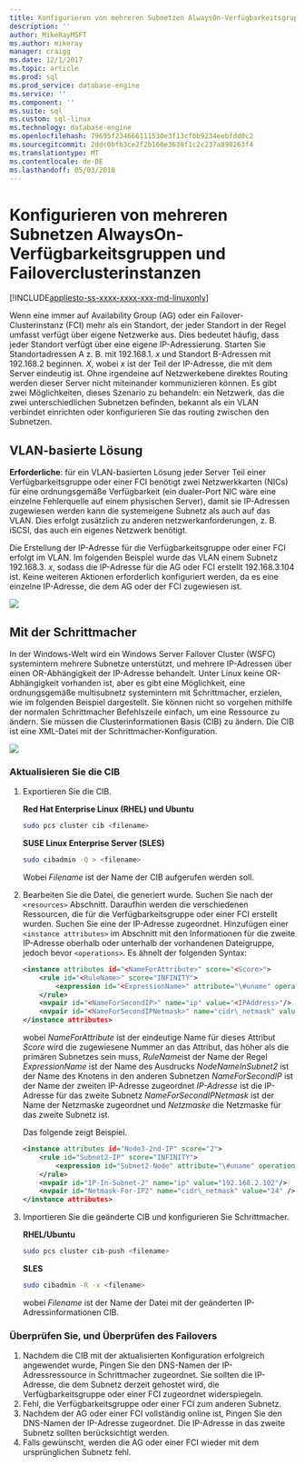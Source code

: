 ```yaml
---
title: Konfigurieren von mehreren Subnetzen AlwaysOn-Verfügbarkeitsgruppen und Failoverclusterinstanzen unter Linux | Microsoft Docs
description: ''
author: MikeRayMSFT
ms.author: mikeray
manager: craigg
ms.date: 12/1/2017
ms.topic: article
ms.prod: sql
ms.prod_service: database-engine
ms.service: ''
ms.component: ''
ms.suite: sql
ms.custom: sql-linux
ms.technology: database-engine
ms.openlocfilehash: 79695f234666111530e3f13cfbb9234eebfdd0c2
ms.sourcegitcommit: 2ddc0bfb3ce2f2b160e3638f1c2c237a898263f4
ms.translationtype: MT
ms.contentlocale: de-DE
ms.lasthandoff: 05/03/2018
---
```

# <a name="configure-multiple-subnet-always-on-availability-groups-and-failover-cluster-instances"></a>Konfigurieren von mehreren Subnetzen AlwaysOn-Verfügbarkeitsgruppen und Failoverclusterinstanzen

[!INCLUDE[appliesto-ss-xxxx-xxxx-xxx-md-linuxonly](../includes/appliesto-ss-xxxx-xxxx-xxx-md-linuxonly.md)]

Wenn eine immer auf Availability Group (AG) oder ein Failover-Clusterinstanz (FCI) mehr als ein Standort, der jeder Standort in der Regel umfasst verfügt über eigene Netzwerke aus. Dies bedeutet häufig, dass jeder Standort verfügt über eine eigene IP-Adressierung. Starten Sie Standortadressen A z. B. mit 192.168.1. *x* und Standort B-Adressen mit 192.168.2 beginnen. *X*, wobei *x* ist der Teil der IP-Adresse, die mit dem Server eindeutig ist. Ohne irgendeine auf Netzwerkebene direktes Routing werden dieser Server nicht miteinander kommunizieren können. Es gibt zwei Möglichkeiten, dieses Szenario zu behandeln: ein Netzwerk, das die zwei unterschiedlichen Subnetzen befinden, bekannt als ein VLAN verbindet einrichten oder konfigurieren Sie das routing zwischen den Subnetzen.

## <a name="vlan-based-solution"></a>VLAN-basierte Lösung
 
**Erforderliche**: für ein VLAN-basierten Lösung jeder Server Teil einer Verfügbarkeitsgruppe oder einer FCI benötigt zwei Netzwerkkarten (NICs) für eine ordnungsgemäße Verfügbarkeit (ein dualer-Port NIC wäre eine einzelne Fehlerquelle auf einem physischen Server), damit sie IP-Adressen zugewiesen werden kann die systemeigene Subnetz als auch auf das VLAN. Dies erfolgt zusätzlich zu anderen netzwerkanforderungen, z. B. iSCSI, das auch ein eigenes Netzwerk benötigt.

Die Erstellung der IP-Adresse für die Verfügbarkeitsgruppe oder einer FCI erfolgt im VLAN. Im folgenden Beispiel wurde das VLAN einem Subnetz 192.168.3. *x*, sodass die IP-Adresse für die AG oder FCI erstellt 192.168.3.104 ist. Keine weiteren Aktionen erforderlich konfiguriert werden, da es eine einzelne IP-Adresse, die dem AG oder der FCI zugewiesen ist.

![](./media/sql-server-linux-configure-multiple-subnet/image1.png)

## <a name="configuration-with-pacemaker"></a>Mit der Schrittmacher

In der Windows-Welt wird ein Windows Server Failover Cluster (WSFC) systemintern mehrere Subnetze unterstützt, und mehrere IP-Adressen über einen OR-Abhängigkeit der IP-Adresse behandelt. Unter Linux keine OR-Abhängigkeit vorhanden ist, aber es gibt eine Möglichkeit, eine ordnungsgemäße multisubnetz systemintern mit Schrittmacher, erzielen, wie im folgenden Beispiel dargestellt. Sie können nicht so vorgehen mithilfe der normalen Schrittmacher Befehlszeile einfach, um eine Ressource zu ändern. Sie müssen die Clusterinformationen Basis (CIB) zu ändern. Die CIB ist eine XML-Datei mit der Schrittmacher-Konfiguration.

![](./media/sql-server-linux-configure-multiple-subnet/image2.png)

### <a name="update-the-cib"></a>Aktualisieren Sie die CIB

1.  Exportieren Sie die CIB.

    **Red Hat Enterprise Linux (RHEL) und Ubuntu**

    ```bash
    sudo pcs cluster cib <filename>
    ```

    **SUSE Linux Enterprise Server (SLES)**

    ```bash
    sudo cibadmin -Q > <filename>
    ```

    Wobei *Filename* ist der Name der CIB aufgerufen werden soll.

2.  Bearbeiten Sie die Datei, die generiert wurde. Suchen Sie nach der `<resources>` Abschnitt. Daraufhin werden die verschiedenen Ressourcen, die für die Verfügbarkeitsgruppe oder einer FCI erstellt wurden. Suchen Sie eine der IP-Adresse zugeordnet. Hinzufügen einer `<instance attributes>` im Abschnitt mit den Informationen für die zweite IP-Adresse oberhalb oder unterhalb der vorhandenen Dateigruppe, jedoch bevor `<operations>`. Es ähnelt der folgenden Syntax:

    ```xml
    <instance attributes id="<NameForAttribute>" score="<Score>">
        <rule id="<RuleName>" score="INFINITY">
            <expression id="<ExpressionName>" attribute="\#uname" operation="eq" value="<NodeNameInSubnet2>" />
        </rule>
        <nvpair id="<NameForSecondIP>" name="ip" value="<IPAddress>"/>
        <nvpair id="<NameForSecondIPNetmask>" name="cidr\_netmask" value="<Netmask>"/>
    </instance attributes>
    ```
    
    wobei *NameForAttribute* ist der eindeutige Name für dieses Attribut *Score* wird die zugewiesene Nummer an das Attribut, das höher als die primären Subnetzes sein muss, *RuleName*ist der Name der Regel *ExpressionName* ist der Name des Ausdrucks *NodeNameInSubnet2* ist der Name des Knotens in den anderen Subnetzen *NameForSecondIP* ist der Name der zweiten IP-Adresse zugeordnet *IP-Adresse* ist die IP-Adresse für das zweite Subnetz *NameForSecondIPNetmask* ist der Name der Netzmaske zugeordnet und *Netzmaske* die Netzmaske für das zweite Subnetz ist.
    
    Das folgende zeigt Beispiel.
    
    ```xml
    <instance attributes id="Node3-2nd-IP" score="2">
        <rule id="Subnet2-IP" score="INFINITY">
            <expression id="Subnet2-Node" attribute="\#uname" operation="eq" value="Node3" />
        </rule>
        <nvpair id="IP-In-Subnet-2" name="ip" value="192.168.2.102"/>
        <nvpair id="Netmask-For-IP2" name="cidr\_netmask" value="24" />
    </instance attributes>
    ```

3.  Importieren Sie die geänderte CIB und konfigurieren Sie Schrittmacher.

    **RHEL/Ubuntu**
    
    ```bash
    sudo pcs cluster cib-push <filename>
    ```

    **SLES**
    
    ```bash
    sudo cibadmin -R -x <filename>
    ```

    wobei *Filename* ist der Name der Datei mit der geänderten IP-Adressinformationen CIB.

### <a name="check-and-verify-failover"></a>Überprüfen Sie, und Überprüfen des Failovers

1.  Nachdem die CIB mit der aktualisierten Konfiguration erfolgreich angewendet wurde, Pingen Sie den DNS-Namen der IP-Adressressource in Schrittmacher zugeordnet. Sie sollten die IP-Adresse, die dem Subnetz derzeit gehostet wird, die Verfügbarkeitsgruppe oder einer FCI zugeordnet widerspiegeln.
2.  Fehl, die Verfügbarkeitsgruppe oder einer FCI zum anderen Subnetz.
3.  Nachdem der AG oder einer FCI vollständig online ist, Pingen Sie den DNS-Namen der IP-Adresse zugeordnet. Die IP-Adresse in das zweite Subnetz sollten berücksichtigt werden.
4.  Falls gewünscht, werden die AG oder einer FCI wieder mit dem ursprünglichen Subnetz fehl.
